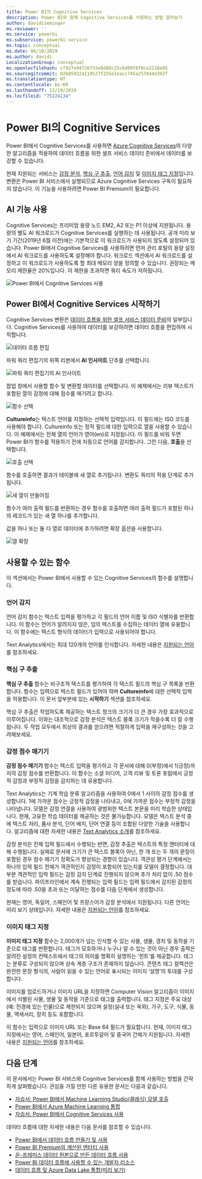 ```yaml
---
title: Power BI의 Cognitive Services
description: Power BI와 함께 Cognitive Services를 사용하는 방법 알아보기
author: davidiseminger
ms.reviewer: ''
ms.service: powerbi
ms.subservice: powerbi-service
ms.topic: conceptual
ms.date: 06/10/2019
ms.author: davidi
LocalizationGroup: conceptual
ms.openlocfilehash: cf927e94726f33e8d88c25c6d09f6f0ca2226e05
ms.sourcegitcommit: 02b05932a119527f255e1eacc745a257044e392f
ms.translationtype: HT
ms.contentlocale: ko-KR
ms.lasthandoff: 12/19/2019
ms.locfileid: "75224134"
---
```

# <a name="cognitive-services-in-power-bi"></a>Power BI의 Cognitive Services 

Power BI에서 Cognitive Services를 사용하면 [Azure Cognitive Services](https://azure.microsoft.com/services/cognitive-services/)의 다양한 알고리즘을 적용하여 데이터 흐름을 위한 셀프 서비스 데이터 준비에서 데이터를 보강할 수 있습니다.

현재 지원되는 서비스는 [감정 분석](https://docs.microsoft.com/azure/cognitive-services/text-analytics/how-tos/text-analytics-how-to-sentiment-analysis), [핵심 구 추출](https://docs.microsoft.com/azure/cognitive-services/text-analytics/how-tos/text-analytics-how-to-keyword-extraction), [언어 감지](https://docs.microsoft.com/azure/cognitive-services/text-analytics/how-tos/text-analytics-how-to-language-detection) 및 [이미지 태그 지정](https://docs.microsoft.com/azure/cognitive-services/computer-vision/concept-tagging-images)입니다. 변환은 Power BI 서비스에서 실행되므로 Azure Cognitive Services 구독이 필요하지 않습니다. 이 기능을 사용하려면 Power BI Premium이 필요합니다.

## <a name="enabling-ai-features"></a>**AI 기능 사용**

Cognitive Services는 프리미엄 용량 노드 EM2, A2 또는 P1 이상에 지원됩니다. 용량의 별도 AI 워크로드가 Cognitive Services를 실행하는 데 사용됩니다. 공개 미리 보기 기간(2019년 6월 이전)에는 기본적으로 이 워크로드가 사용되지 않도록 설정되어 있습니다. Power BI에서 Cognitive Services를 사용하려면 먼저 관리 포털의 용량 설정에서 AI 워크로드를 사용하도록 설정해야 합니다. 워크로드 섹션에서 AI 워크로드를 설정하고 이 워크로드가 사용하도록 할 최대 메모리 양을 정의할 수 있습니다. 권장되는 메모리 제한율은 20%입니다. 이 제한을 초과하면 쿼리 속도가 저하됩니다.

![Power BI에서 Cognitive Services 사용](media/service-cognitive-services/cognitive-services_01.png)

## <a name="getting-started-with-cognitive-services-in-power-bi"></a>**Power BI에서 Cognitive Services 시작하기**

Cognitive Services 변환은 [데이터 흐름을 위한 셀프 서비스 데이터 준비](https://powerbi.microsoft.com/blog/introducing-power-bi-data-prep-wtih-dataflows/)의 일부입니다. Cognitive Services를 사용하여 데이터를 보강하려면 데이터 흐름을 편집하여 시작합니다.

![데이터 흐름 편집](media/service-cognitive-services/cognitive-services_02.png)

파워 쿼리 편집기의 위쪽 리본에서 **AI 인사이트** 단추를 선택합니다.

![파워 쿼리 편집기의 AI 인사이트](media/service-cognitive-services/cognitive-services_03.png)

팝업 창에서 사용할 함수 및 변환할 데이터를 선택합니다. 이 예제에서는 리뷰 텍스트가 포함된 열의 감정에 대해 점수를 매기려고 합니다.

![함수 선택](media/service-cognitive-services/cognitive-services_04.png)

**Cultureinfo**는 텍스트 언어를 지정하는 선택적 입력입니다. 이 필드에는 ISO 코드를 사용해야 합니다. Cultureinfo 또는 정적 필드에 대한 입력으로 열을 사용할 수 있습니다. 이 예제에서는 전체 열의 언어가 영어(en)로 지정됩니다. 이 필드를 비워 두면 Power BI가 함수를 적용하기 전에 자동으로 언어를 감지합니다. 그런 다음, **호출**을 선택합니다.

![호출 선택](media/service-cognitive-services/cognitive-services_05.png)

함수를 호출하면 결과가 테이블에 새 열로 추가됩니다. 변환도 쿼리의 적용 단계로 추가됩니다.

![새 열이 만들어짐](media/service-cognitive-services/cognitive-services_06.png)

함수가 여러 출력 필드를 반환하는 경우 함수를 호출하면 여러 출력 필드가 포함된 하나의 레코드가 있는 새 열 하나를 추가합니다.

값을 하나 또는 둘 다 열로 데이터에 추가하려면 확장 옵션을 사용합니다.

![열 확장](media/service-cognitive-services/cognitive-services_07.png)

## <a name="available-functions"></a>**사용할 수 있는 함수**

이 섹션에서는 Power BI에서 사용할 수 있는 Cognitive Services의 함수를 설명합니다.

### <a name="detect-language"></a>**언어 감지**

언어 감지 함수는 텍스트 입력을 평가하고 각 필드의 언어 이름 및 ISO 식별자를 반환합니다. 이 함수는 언어가 알려지지 않은, 임의 텍스트를 수집하는 데이터 열에 유용합니다. 이 함수에는 텍스트 형식의 데이터가 입력으로 사용되어야 합니다.

Text Analytics에서는 최대 120개의 언어를 인식합니다. 자세한 내용은 [지원되는 언어](https://docs.microsoft.com/azure/cognitive-services/text-analytics/text-analytics-supported-languages)를 참조하세요.

### <a name="extract-key-phrases"></a>**핵심 구 추출**

**핵심 구 추출** 함수는 비구조적 텍스트를 평가하여 각 텍스트 필드의 핵심 구 목록을 반환합니다. 함수는 입력으로 텍스트 필드가 있어야 하며 **Cultureinfo**에 대한 선택적 입력을 허용합니다. 이 문서 앞부분에 있는 **시작하기** 섹션을 참조하세요.

핵심 구 추출은 작업하도록 제공하는 텍스트 청크의 크기가 더 큰 경우 가장 효과적으로 이루어집니다. 이와는 대조적으로 감정 분석은 텍스트 블록 크기가 작을수록 더 잘 수행됩니다. 두 작업 모두에서 최상의 결과를 얻으려면 적절하게 입력을 재구성하는 것을 고려해보세요.

### <a name="score-sentiment"></a>**감정 점수 매기기**

**감정 점수 매기기** 함수는 텍스트 입력을 평가하고 각 문서에 대해 0(부정)에서 1(긍정)까지의 감정 점수를 반환합니다. 이 함수는 소셜 미디어, 고객 리뷰 및 토론 포럼에서 긍정적 감정과 부정적 감정을 감지하는 데 유용합니다.

Text Analytics는 기계 학습 분류 알고리즘을 사용하여 0에서 1 사이의 감정 점수를 생성합니다. 1에 가까운 점수는 긍정적 감정을 나타내고, 0에 가까운 점수는 부정적 감정을 나타냅니다. 모델은 감정 연결을 사용하여 광범위한 텍스트 본문을 미리 학습한 상태입니다. 현재, 고유한 학습 데이터를 제공하는 것은 불가능합니다. 모델은 텍스트 분석 중에 텍스트 처리, 품사 분석, 단어 배치, 단어 연결 등이 조합된 다양한 기술을 사용합니다. 알고리즘에 대한 자세한 내용은 [Text Analytics 소개](https://blogs.technet.microsoft.com/machinelearning/2015/04/08/introducing-text-analytics-in-the-azure-ml-marketplace/)를 참조하세요.

감정 분석은 전체 입력 필드에서 수행되는 반면, 감정 추출은 텍스트의 특정 엔터티에 대해 수행됩니다. 실제로 문서에 크기가 큰 텍스트 블록이 아닌, 한 개 또는 두 개의 문장이 포함된 경우 점수 매기기 정확도가 향상되는 경향이 있습니다. 객관성 평가 단계에서는 하나의 입력 필드 전체가 객관적인지 감정이 포함되어 있는지를 모델이 결정합니다. 대부분 객관적인 입력 필드는 감정 감지 단계로 진행되지 않으며 추가 처리 없이 .50 점수를 받습니다. 파이프라인에서 계속 진행되는 입력 필드는 입력 필드에서 감지된 감정의 정도에 따라 .50을 초과 또는 미달하는 점수를 다음 단계에서 생성합니다.

현재는 영어, 독일어, 스페인어 및 프랑스어가 감정 분석에서 지원됩니다. 다른 언어는 미리 보기 상태입니다. 자세한 내용은 [지원되는 언어](https://docs.microsoft.com/azure/cognitive-services/text-analytics/text-analytics-supported-languages)를 참조하세요.

### <a name="tag-images"></a>**이미지 태그 지정**

**이미지 태그 지정** 함수는 2,000개가 넘는 인식할 수 있는 사물, 생물, 경치 및 동작을 기준으로 태그를 반환합니다. 태그가 모호하거나 누구나 알 수 있는 것이 아닌 경우 출력은 알려진 설정의 컨텍스트에서 태그의 의미를 명확히 설명하는 ‘힌트’를 제공합니다. 태그는 분류로 구성되지 않으며 상속 계층 구조가 존재하지 않습니다. 콘텐츠 태그 컬렉션은 완전한 문장 형식의, 사람이 읽을 수 있는 언어로 표시되는 이미지 ‘설명’의 토대를 구성합니다.

이미지를 업로드하거나 이미지 URL을 지정하면 Computer Vision 알고리즘이 이미지에서 식별된 사물, 생물 및 동작을 기준으로 태그를 출력합니다. 태그 지정은 주요 대상(예: 전경에 있는 인물)으로 제한되지 않으며 설정(실내 또는 옥외), 가구, 도구, 식물, 동물, 액세서리, 장치 등도 포함합니다.

이 함수는 입력으로 이미지 URL 또는 Base 64 필드가 필요합니다. 현재, 이미지 태그 지정에서는 영어, 스페인어, 일본어, 포르투갈어 및 중국어 간체가 지원됩니다. 자세한 내용은 [지원되는 언어](https://docs.microsoft.com/rest/api/cognitiveservices/computervision/tagimage/tagimage#uri-parameters)를 참조하세요.

## <a name="next-steps"></a>다음 단계

이 문서에서는 Power BI 서비스와 Cognitive Services를 함께 사용하는 방법을 간략하게 살펴봤습니다. 관심을 가질 만한 다른 유용한 문서는 다음과 같습니다. 

* [자습서: Power BI에서 Machine Learning Studio(클래식) 모델 호출](service-tutorial-invoke-machine-learning-model.md)
* [Power BI에서 Azure Machine Learning 통합](service-machine-learning-integration.md)
* [자습서: Power BI에서 Cognitive Services 사용](service-tutorial-use-cognitive-services.md)


데이터 흐름에 대한 자세한 내용은 다음 문서를 참조할 수 있습니다.
* [Power BI에서 데이터 흐름 만들기 및 사용](service-dataflows-create-use.md)
* [Power BI Premium의 계산된 엔터티 사용](service-dataflows-computed-entities-premium.md)
* [온-프레미스 데이터 원본으로 만든 데이터 흐름 사용](service-dataflows-on-premises-gateways.md)
* [Power BI 데이터 흐름에 사용할 수 있는 개발자 리소스](service-dataflows-developer-resources.md)
* [데이터 흐름 및 Azure Data Lake 통합(미리 보기)](service-dataflows-azure-data-lake-integration.md)